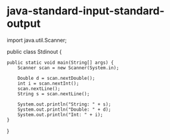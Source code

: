# java-standard-input-standard-output
import java.util.Scanner;

public class Stdinout {

    public static void main(String[] args) {
        Scanner scan = new Scanner(System.in);
        
        Double d = scan.nextDouble();
        int i = scan.nextInt();
        scan.nextLine();
        String s = scan.nextLine();

        System.out.println("String: " + s);
        System.out.println("Double: " + d);
        System.out.println("Int: " + i);
    }
}
